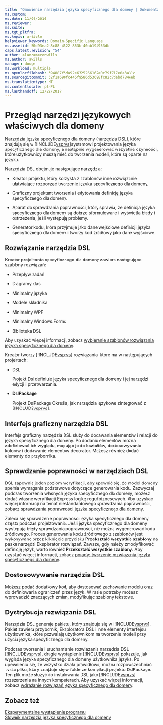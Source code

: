 ```yaml
---
title: "Omówienie narzędzia języka specyficznego dla domeny | Dokumentacja firmy Microsoft"
ms.custom: 
ms.date: 11/04/2016
ms.reviewer: 
ms.suite: 
ms.tgt_pltfrm: 
ms.topic: article
helpviewer_keywords: Domain-Specific Language
ms.assetid: 50d93ea2-8c88-4522-853b-40ab194953db
caps.latest.revision: "54"
author: alancameronwills
ms.author: awills
manager: douge
ms.workload: multiple
ms.openlocfilehash: 394887f5da92e6325266167a0c79f717e0a3a31c
ms.sourcegitcommit: 32f1a690fc445f9586d53698fc82c7debd784eeb
ms.translationtype: MT
ms.contentlocale: pl-PL
ms.lasthandoff: 12/22/2017
---
```

# <a name="overview-of-domain-specific-language-tools"></a>Przegląd narzędzi językowych właściwych dla domeny
Narzędzia języka specyficznego dla domeny (narzędzia DSL), które znajdują się w [!INCLUDE[vsprvs](../code-quality/includes/vsprvs_md.md)]systemowi projektowania języka specyficznego dla domeny, a następnie wygenerować wszystkie czynności, które użytkownicy muszą mieć do tworzenia modeli, które są oparte na języku.  
  
 Narzędzia DSL obejmuje następujące narzędzia:  
  
-   Kreator projektu, który korzysta z szablonów inne rozwiązanie ułatwiające rozpocząć tworzenie języka specyficznego dla domeny.  
  
-   Graficzny projektant tworzenia i edytowania definicję języka specyficznego dla domeny.  
  
-   Aparat do sprawdzania poprawności, który sprawia, że definicja języka specyficznego dla domeny są dobrze sformułowane i wyświetla błędy i ostrzeżenia, jeśli występują problemy.  
  
-   Generator kodu, która przyjmuje jako dane wejściowe definicji języka specyficznego dla domeny i tworzy kod źródłowy jako dane wyjściowe.  
  
## <a name="the-dsl-tools-solution"></a>Rozwiązanie narzędzia DSL  
 Kreator projektanta specyficznego dla domeny zawiera następujące szablony rozwiązań:  
  
-   Przepływ zadań  
  
-   Diagramy klas  
  
-   Minimalny języka  
  
-   Modele składnika  
  
-   Minimalny WPF  
  
-   Minimalny Windows.Forms  
  
-   Biblioteka DSL  
  
 Aby uzyskać więcej informacji, zobacz [wybieranie szablonów rozwiązania języka specyficznego dla domeny](../modeling/choosing-a-domain-specific-language-solution-template.md).  
  
 Kreator tworzy [!INCLUDE[vsprvs](../code-quality/includes/vsprvs_md.md)] rozwiązania, które ma w następujących projektach:  
  
-   DSL  
  
     Projekt Dsl definiuje języka specyficznego dla domeny i jej narzędzi edycji i przetwarzania.  
  
-   **DslPackage**  
  
     Projekt DslPackage Określa, jak narzędzia językowe zintegrować z [!INCLUDE[vsprvs](../code-quality/includes/vsprvs_md.md)].  
  
## <a name="the-dsl-tools-graphical-interface"></a>Interfejs graficzny narzędzia DSL  
 Interfejs graficzny narzędzia DSL służy do dodawania elementów i relacji do języka specyficznego dla domeny. Po dodaniu elementów można zdefiniować ich wyglądu, mapując je do kształtów, dostosowywanie kolorów i dodawanie elementów decorator. Możesz również dodać elementy do przybornika.  
  
## <a name="validation-in-dsl-tools"></a>Sprawdzanie poprawności w narzędziach DSL  
 DSL zapewnia jeden poziom weryfikacji, aby upewnić się, że model domeny spełnia wymagania podstawowe dotyczące generowania kodu. Zazwyczaj podczas tworzenia własnych języka specyficznego dla domeny, możesz dodać własne weryfikacji Express logikę reguł biznesowych. Aby uzyskać więcej informacji na temat niestandardowego sprawdzania poprawności, zobacz [sprawdzania poprawności języka specyficznego dla domeny](../modeling/validation-in-a-domain-specific-language.md).  
  
 Zaleca się sprawdzenie poprawności języka specyficznego dla domeny często podczas projektowania. Jeśli języka specyficznego dla domeny występują błędy sprawdzania poprawności, nie można wygenerować kodu źródłowego. Proces generowania kodu źródłowego z szablonów jest wykonywane przez kliknięcie przycisku **Przekształć wszystkie szablony** na pasku narzędzi Eksplorator rozwiązań. Zawsze, gdy należy zmodyfikować definicję język, warto również **Przekształć wszystkie szablony**. Aby uzyskać więcej informacji, zobacz [porady: tworzenie rozwiązania języka specyficznego dla domeny](../modeling/how-to-create-a-domain-specific-language-solution.md).  
  
## <a name="customization-of-dsl-tools"></a>Dostosowywanie narzędzia DSL  
 Możesz podać dodatkowy kod, aby dostosować zachowanie modelu oraz do definiowania ograniczeń przez język. W razie potrzeby możesz wprowadzić znaczących zmian, modyfikując szablony tekstowe.  
  
## <a name="distributing-your-dsl-solution"></a>Dystrybucja rozwiązania DSL  
 Narzędzia DSL generuje pakietu, który znajduje się w [!INCLUDE[vsprvs](../code-quality/includes/vsprvs_md.md)]. Pakiet zawiera przybornik, Eksploratora DSL i inne elementy interfejsu użytkownika, które pozwalają użytkownikom na tworzenie modeli przy użyciu języka specyficznego dla domeny.  
  
 Podczas tworzenia i uruchamianie rozwiązania narzędzia DSL [!INCLUDE[vsprvs](../code-quality/includes/vsprvs_md.md)], drugie wystąpienie [!INCLUDE[vsprvs](../code-quality/includes/vsprvs_md.md)] pokazuje, jak wygląda języka specyficznego dla domeny użytkownika języka. Po upewnieniu się, że wszystko działa prawidłowo, można rozpowszechniać `.vsix` pliku, który znajduje się w folderze kompilacji projektu DslPackage. Ten plik może służyć do instalowania DSL jako [!INCLUDE[vsprvs](../code-quality/includes/vsprvs_md.md)] rozszerzenia na innych komputerach.  Aby uzyskać więcej informacji, zobacz [wdrażanie rozwiązań języka specyficznego dla domeny](../modeling/deploying-domain-specific-language-solutions.md).  
  
## <a name="see-also"></a>Zobacz też  
 [Eksperymentalne wystąpienie programu](../extensibility/the-experimental-instance.md)   
 [Słownik narzędzia języka specyficznego dla domeny](http://msdn.microsoft.com/en-us/ca5e84cb-a315-465c-be24-76aa3df276aa)